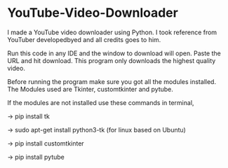 # YouTube-Video-Downloader
I made a YouTube video downloader using Python.
I took reference from YouTuber developedbyed and all credits goes to him.

Run this code in any IDE and the window to download will open. Paste the URL and hit download. This program only downloads the highest quality video.

Before running the program make sure you got all the modules installed. The Modules used are Tkinter, customtkinter and pytube.

If the modules are not installed use these commands in terminal,

-> pip install tk

-> sudo apt-get install python3-tk (for linux based on Ubuntu)

-> pip install customtkinter

-> pip install pytube
